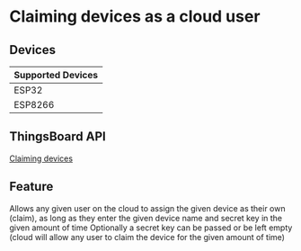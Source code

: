 # Claiming devices as a cloud user

## Devices
| Supported Devices |
|-------------------|
|  ESP32            |
|  ESP8266          |

## ThingsBoard API
[Claiming devices](https://thingsboard.io/docs/user-guide/claiming-devices/)

## Feature
Allows any given user on the cloud to assign the given device as their own (claim),
as long as they enter the given device name and secret key in the given amount of time
Optionally a secret key can be passed or be left empty (cloud will allow any user to claim the device for the given amount of time)

